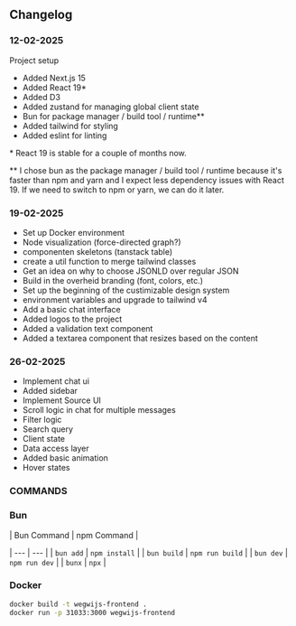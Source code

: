 ## Changelog

### 12-02-2025

Project setup

- Added Next.js 15
- Added React 19\*
- Added D3
- Added zustand for managing global client state
- Bun for package manager / build tool / runtime\*\*
- Added tailwind for styling
- Added eslint for linting

\* React 19 is stable for a couple of months now.

\*\* I chose bun as the package manager / build tool / runtime because it's faster than npm and yarn and I expect less dependency issues with React 19. If we need to switch to npm or yarn, we can do it later.

### 19-02-2025

- Set up Docker environment
- Node visualization (force-directed graph?)
- componenten skeletons (tanstack table)
- create a util function to merge tailwind classes
- Get an idea on why to choose JSONLD over regular JSON
- Build in the overheid branding (font, colors, etc.)
- Set up the beginning of the custimizable design system
- environment variables and upgrade to tailwind v4
- Add a basic chat interface
- Added logos to the project
- Added a validation text component
- Added a textarea component that resizes based on the content

### 26-02-2025

- Implement chat ui
- Added sidebar
- Implement Source UI
- Scroll logic in chat for multiple messages
- Filter logic
- Search query
- Client state
- Data access layer
- Added basic animation
- Hover states

### COMMANDS

### Bun

| Bun Command | npm Command |

| --- | --- |
| `bun add` | `npm install` |
| `bun build` | `npm run build` |
| `bun dev` | `npm run dev` |
| `bunx` | `npx` |

### Docker

```bash
docker build -t wegwijs-frontend .
docker run -p 31033:3000 wegwijs-frontend
```
